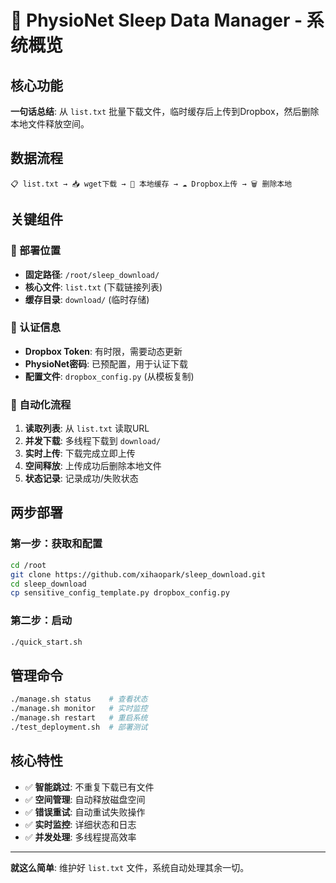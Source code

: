 # 🎯 PhysioNet Sleep Data Manager - 系统概览

## 核心功能
**一句话总结**: 从 `list.txt` 批量下载文件，临时缓存后上传到Dropbox，然后删除本地文件释放空间。

## 数据流程
```
📋 list.txt → 📥 wget下载 → 💾 本地缓存 → ☁️ Dropbox上传 → 🗑️ 删除本地
```

## 关键组件

### 📍 部署位置
- **固定路径**: `/root/sleep_download/`
- **核心文件**: `list.txt` (下载链接列表)
- **缓存目录**: `download/` (临时存储)

### 🔑 认证信息
- **Dropbox Token**: 有时限，需要动态更新
- **PhysioNet密码**: 已预配置，用于认证下载
- **配置文件**: `dropbox_config.py` (从模板复制)

### 🔄 自动化流程
1. **读取列表**: 从 `list.txt` 读取URL
2. **并发下载**: 多线程下载到 `download/`
3. **实时上传**: 下载完成立即上传
4. **空间释放**: 上传成功后删除本地文件
5. **状态记录**: 记录成功/失败状态

## 两步部署

### 第一步：获取和配置
```bash
cd /root
git clone https://github.com/xihaopark/sleep_download.git
cd sleep_download
cp sensitive_config_template.py dropbox_config.py
```

### 第二步：启动
```bash
./quick_start.sh
```

## 管理命令
```bash
./manage.sh status    # 查看状态
./manage.sh monitor   # 实时监控  
./manage.sh restart   # 重启系统
./test_deployment.sh  # 部署测试
```

## 核心特性
- ✅ **智能跳过**: 不重复下载已有文件
- ✅ **空间管理**: 自动释放磁盘空间
- ✅ **错误重试**: 自动重试失败操作
- ✅ **实时监控**: 详细状态和日志
- ✅ **并发处理**: 多线程提高效率

---
**就这么简单**: 维护好 `list.txt` 文件，系统自动处理其余一切。 